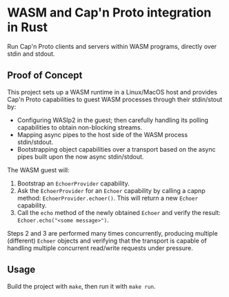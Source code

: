 # WASM and Cap'n Proto integration in Rust

Run Cap'n Proto clients and servers within WASM programs, directly over stdin and stdout.

## Proof of Concept

This project sets up a WASM runtime in a Linux/MacOS host
and provides Cap'n Proto capabilities to guest WASM processes through
their stdin/stout by:

- Configuring WASIp2 in the guest; then carefully handling its polling capabilities to obtain non-blocking streams.
- Mapping async pipes to the host side of the WASM process stdin/stdout.
- Bootstrapping object capabilities over a transport based on the async pipes built upon the now async stdin/stdout.

The WASM guest will:

1. Bootstrap an `EchoerProvider` capability.
2. Ask the `EchoerProvider` for an `Echoer` capability by calling a capnp method: `EchoerProvider.echoer()`.
This will return a new `Echoer` capability.
3. Call the `echo` method of the newly obtained `Echoer` and verify the result: `Echoer.echo("<some message>")`.

Steps 2 and 3 are performed many times concurrently, producing multiple (different) `Echoer` objects
and verifying that the transport is capable of handling multiple concurrent read/write requests
under pressure.

## Usage

Build the project with `make`, then run it with `make run`.
